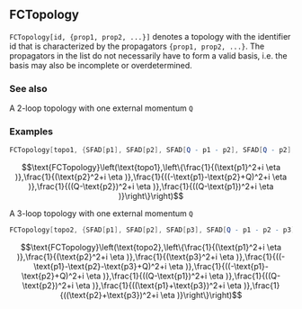 ##  FCTopology 

`FCTopology[id, {prop1, prop2, ...}]` denotes a topology with the identifier id that is characterized by the propagators `{prop1, prop2, ...}`. The propagators in the list do not necessarily have to form a valid basis, i.e. the basis may also be incomplete or overdetermined.

###  See also 

A 2-loop topology with one external momentum `Q`

###  Examples 

```mathematica
FCTopology[topo1, {SFAD[p1], SFAD[p2], SFAD[Q - p1 - p2], SFAD[Q - p2], SFAD[Q - p1]}]
```

$$\text{FCTopology}\left(\text{topo1},\left\{\frac{1}{(\text{p1}^2+i \eta )},\frac{1}{(\text{p2}^2+i \eta )},\frac{1}{((-\text{p1}-\text{p2}+Q)^2+i \eta )},\frac{1}{((Q-\text{p2})^2+i \eta )},\frac{1}{((Q-\text{p1})^2+i \eta )}\right\}\right)$$

A 3-loop topology with one external momentum `Q`

```mathematica
FCTopology[topo2, {SFAD[p1], SFAD[p2], SFAD[p3], SFAD[Q - p1 - p2 - p3], SFAD[Q - p1 - p2], SFAD[Q - p1], SFAD[Q - p2], SFAD[p1 + p3], SFAD[p2 + p3]}]
```

$$\text{FCTopology}\left(\text{topo2},\left\{\frac{1}{(\text{p1}^2+i \eta )},\frac{1}{(\text{p2}^2+i \eta )},\frac{1}{(\text{p3}^2+i \eta )},\frac{1}{((-\text{p1}-\text{p2}-\text{p3}+Q)^2+i \eta )},\frac{1}{((-\text{p1}-\text{p2}+Q)^2+i \eta )},\frac{1}{((Q-\text{p1})^2+i \eta )},\frac{1}{((Q-\text{p2})^2+i \eta )},\frac{1}{((\text{p1}+\text{p3})^2+i \eta )},\frac{1}{((\text{p2}+\text{p3})^2+i \eta )}\right\}\right)$$